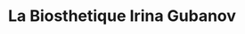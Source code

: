 ---
title: "La Biosthetique Irina Gubanov"
url: /ahlen/la-biosthetique-irina-gubanov/
shop: Friseur
---